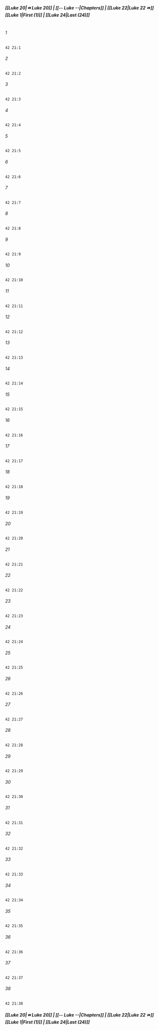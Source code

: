 
##### **[[Luke 20|⏪ Luke 20]] | [[-- Luke --|Chapters]] | [[Luke 22|Luke 22 ⏩]]**<br>**[[Luke 1|First (1)]] | [[Luke 24|Last (24)]]**<br><br>

###### 1
``` verse
42 21:1
```
###### 2
``` verse
42 21:2
```
###### 3
``` verse
42 21:3
```
###### 4
``` verse
42 21:4
```
###### 5
``` verse
42 21:5
```
###### 6
``` verse
42 21:6
```
###### 7
``` verse
42 21:7
```
###### 8
``` verse
42 21:8
```
###### 9
``` verse
42 21:9
```
###### 10
``` verse
42 21:10
```
###### 11
``` verse
42 21:11
```
###### 12
``` verse
42 21:12
```
###### 13
``` verse
42 21:13
```
###### 14
``` verse
42 21:14
```
###### 15
``` verse
42 21:15
```
###### 16
``` verse
42 21:16
```
###### 17
``` verse
42 21:17
```
###### 18
``` verse
42 21:18
```
###### 19
``` verse
42 21:19
```
###### 20
``` verse
42 21:20
```
###### 21
``` verse
42 21:21
```
###### 22
``` verse
42 21:22
```
###### 23
``` verse
42 21:23
```
###### 24
``` verse
42 21:24
```
###### 25
``` verse
42 21:25
```
###### 26
``` verse
42 21:26
```
###### 27
``` verse
42 21:27
```
###### 28
``` verse
42 21:28
```
###### 29
``` verse
42 21:29
```
###### 30
``` verse
42 21:30
```
###### 31
``` verse
42 21:31
```
###### 32
``` verse
42 21:32
```
###### 33
``` verse
42 21:33
```
###### 34
``` verse
42 21:34
```
###### 35
``` verse
42 21:35
```
###### 36
``` verse
42 21:36
```
###### 37
``` verse
42 21:37
```
###### 38
``` verse
42 21:38
```

##### **[[Luke 20|⏪ Luke 20]] | [[-- Luke --|Chapters]] | [[Luke 22|Luke 22 ⏩]]**<br>**[[Luke 1|First (1)]] | [[Luke 24|Last (24)]]**
